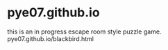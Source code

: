 # pye07.github.io
this is an in progress escape room style puzzle game.<br>
pye07.github.io/blackbird.html
